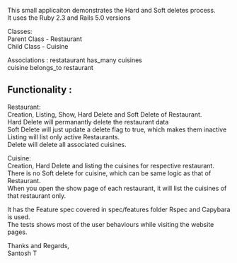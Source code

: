 This small applicaiton demonstrates the Hard and Soft deletes process.<br />
It uses the Ruby 2.3 and Rails 5.0 versions

Classes:  <br />
Parent Class - Restaurant <br />
Child Class - Cuisine<br />

Associations :
restataurant has_many cuisines <br />
cuisine belongs_to restaurant<br />

Functionality :
--------------

Restaurant: <br />
Creation, Listing, Show, Hard Delete and Soft Delete of Restaurant. <br />
Hard Delete will permanantly delete the restaurant data <br />
Soft Delete will just update a delete flag to true, which makes them inactive<br />
Listing will list only active Restaurants.<br />
Delete will delete all associated cuisines.<br />

Cuisine: <br />
Creation, Hard Delete and listing the cuisines for respective restaurant.<br />
There is no Soft delete for cuisine, which can be same logic as that of Restaurant.<br />
When you open the show page of each restaurant, it will list the cuisines of that restaurant only.<br />

It has the Feature spec covered in spec/features folder
Rspec and Capybara is used.<br />
The tests shows most of the user behaviours while visiting the website pages.<br />


Thanks and Regards,<br />
Santosh T
